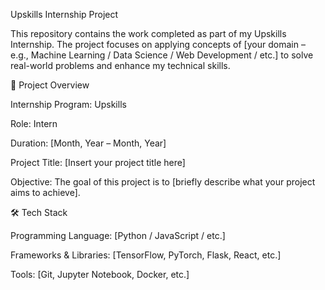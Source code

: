 Upskills Internship Project

This repository contains the work completed as part of my Upskills Internship. The project focuses on applying concepts of [your domain – e.g., Machine Learning / Data Science / Web Development / etc.] to solve real-world problems and enhance my technical skills.

🚀 Project Overview

Internship Program: Upskills

Role: Intern

Duration: [Month, Year – Month, Year]

Project Title: [Insert your project title here]

Objective:
The goal of this project is to [briefly describe what your project aims to achieve].

🛠️ Tech Stack

Programming Language: [Python / JavaScript / etc.]

Frameworks & Libraries: [TensorFlow, PyTorch, Flask, React, etc.]

Tools: [Git, Jupyter Notebook, Docker, etc.]
